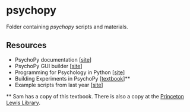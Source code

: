 # psychopy

Folder containing *psychopy* scripts and materials.

## Resources
- PsychoPy documentation [[site](http://www.psychopy.org/documentation.html)]
- PsychoPy GUI builder [[site](http://www.psychopy.org/builder/builder.html)]
- Programming for Psychology in Python [[site](http://www.djmannion.net/psych_programming/vision/intro/intro.html)]
- Building Experiments in PsychoPy [[textbook](https://www.amazon.com/Building-Experiments-PsychoPy-Jonathan-Peirce/dp/1473991390)]\*\*
- Example scripts from last year [[site](https://github.com/szorowi1/pni-courses/tree/master/neu502b/psychopy)]

\*\* Sam has a copy of this textbook. There is also a copy at the [Princeton Lewis Library](https://catalog.princeton.edu/catalog/10892742). 
